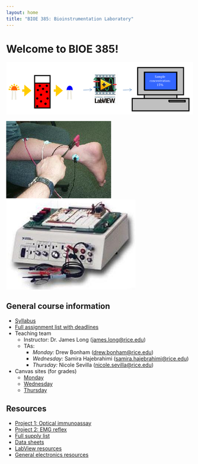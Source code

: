 ```yaml
---
layout: home
title: "BIOE 385: Bioinstrumentation Laboratory"
---
```


# Welcome to BIOE 385!

![alt text](project_1_OIA/OIA_diagram.png)

![alt text](project_2_EMG/EMG_diagram_2.jpeg)
![alt text](project_2_EMG/EMG_diagram.jpeg)

## General course information
- [Syllabus](general_course_materials/syllabus.pdf)
- [Full assignment list with deadlines](general_course_materials/assignments.pdf)
- Teaching team
	- Instructor: Dr. James Long (james.long@rice.edu)
	- TAs:
		- *Monday:* Drew Bonham (drew.bonham@rice.edu)
		- *Wednesday:* Samira Hajebrahimi (samira.hajebrahimi@rice.edu)
		- *Thursday:* Nicole Sevilla (nicole.sevilla@rice.edu)
- Canvas sites (for grades)
	- [Monday](https://canvas.rice.edu/courses/52096)
	- [Wednesday](https://canvas.rice.edu/courses/51530)
	- [Thursday](https://canvas.rice.edu/courses/51533)

## Resources
- [Project 1: Optical immunoassay](https://jameslong12.github.io/BIOE385/OIA)
- [Project 2: EMG reflex](https://jameslong12.github.io/BIOE385/EMG)
- [Full supply list](general_course_materials/supply_list.pdf)
- [Data sheets](https://github.com/jameslong12/BIOE385/tree/main/additional_resources/data_sheets)
- [LabView resources](https://github.com/jameslong12/BIOE385/tree/main/additional_resources/labview_guides)
- [General electronics resources](https://github.com/jameslong12/BIOE385/tree/main/additional_resources/electronics_guides)